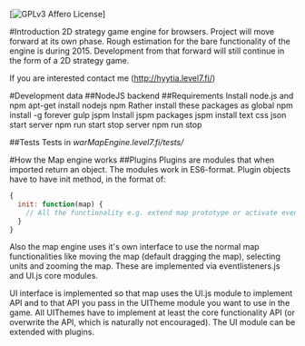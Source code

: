 [![GPLv3 Affero License](https://img.shields.io/github/license/Hachitus/warmapengine/apistatus.svg)]

#Introduction
2D strategy game engine for browsers. Project will move forward at its own phase. Rough estimation for the bare functionality 
of the engine is during 2015.
Development from that forward will still continue in the form of a 2D strategy game.

If you are interested contact me (http://hyytia.level7.fi/)

#Development data
##NodeJS backend
##Requirements
Install node.js and npm
    apt-get install nodejs npm
Rather install these packages as global
    npm install -g forever gulp jspm
Install jspm packages
		jspm install text css json
start server
    npm run start
stop server
    npm run stop

##Tests
Tests in *warMapEngine.level7.fi/tests/*

#How the Map engine works
##Plugins
Plugins are modules that when imported return an object. The modules work in ES6-format.
Plugin objects have to have init method, in the format of:
```javascript
{
  init: function(map) {
    // All the functionality e.g. extend map prototype or activate eventListener etc.
  }
}
```
Also the map engine uses it's own interface to use the normal map functionalities like moving the map (default dragging
the map), selecting units and zooming the map. These are implemented via eventlisteners.js and UI.js core modules.

UI interface is implemented so that map uses the UI.js module to implement API and to that API you pass in the UITheme
module you want to use in the game. All UIThemes have to implement at least the core functionality API (or overwrite
the API, which is naturally not encouraged). The UI module can be extended with plugins.
